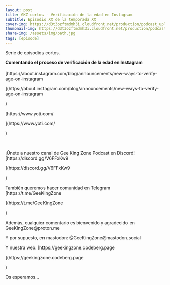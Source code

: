 ```yaml
---
layout: post
title: GKZ cortos - Verificación de la edad en Instagram
subtitle: Episodio XX de la temporada XX
cover-img: https://d3t3ozftmdmh3i.cloudfront.net/production/podcast_uploaded_nologo/14743809/14743809-1619370377976-ce118b9b0f9a8.jpg
thumbnail-img: https://d3t3ozftmdmh3i.cloudfront.net/production/podcast_uploaded_nologo/14743809/14743809-1619370377976-ce118b9b0f9a8.jpg
share-img: /assets/img/path.jpg
tags: [episode]
---
```


<p>Serie de episodios cortos.</p>
<p><strong>Comentando el proceso de verificación de la edad en Instagram</strong><br />
<br />
[https://about.instagram.com/blog/announcements/new-ways-to-verify-age-on-instagram</p>](https://about.instagram.com/blog/announcements/new-ways-to-verify-age-on-instagram</p>)
<p>[https://www.yoti.com/</p>](https://www.yoti.com/</p>)
<p><br /></p>
<p>¡Únete a nuestro canal de Gee King Zone Podcast en Discord! [https://discord.gg/V6FFxKw9</p>](https://discord.gg/V6FFxKw9</p>)
<p>También queremos hacer comunidad en Telegram [https://t.me/GeeKingZone</p>](https://t.me/GeeKingZone</p>)
<p>Además, cualquier comentario es bienvenido y agradecido en GeeKingZone@proton.me</p>
<p>Y por supuesto, en mastodon: @GeeKingZone@mastodon.social</p>
<p>Y nuestra web: [https://geekingzone.codeberg.page</p>](https://geekingzone.codeberg.page</p>)
<p>Os esperamos...</p>
